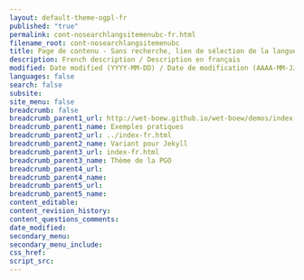 ```yaml
---
layout: default-theme-ogpl-fr
published: "true"
permalink: cont-nosearchlangsitemenubc-fr.html
filename_root: cont-nosearchlangsitemenubc
title: Page de contenu - Sans recherche, lien de sélection de la langue, menu du site ou fil d'Ariane - Thème de la PGO
description: French description / Description en français
modified: Date modified (YYYY-MM-DD) / Date de modification (AAAA-MM-JJ)
languages: false
search: false
subsite:
site_menu: false
breadcrumb: false
breadcrumb_parent1_url: http://wet-boew.github.io/wet-boew/demos/index-fra.html
breadcrumb_parent1_name: Exemples pratiques
breadcrumb_parent2_url: ../index-fr.html
breadcrumb_parent2_name: Variant pour Jekyll
breadcrumb_parent3_url: index-fr.html
breadcrumb_parent3_name: Thème de la PGO
breadcrumb_parent4_url:
breadcrumb_parent4_name:
breadcrumb_parent5_url:
breadcrumb_parent5_name:
content_editable:
content_revision_history:
content_questions_comments:
date_modified:
secondary_menu:
secondary_menu_include:
css_href:
script_src:
---
```


